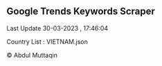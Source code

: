 

## Google Trends Keywords Scraper 
 
Last Update 30-03-2023 , 17:46:04

Country List :
VIETNAM.json



© Abdul Muttaqin 
